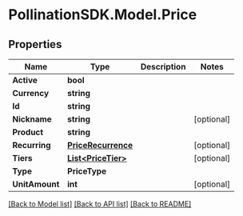 
# PollinationSDK.Model.Price

## Properties

Name | Type | Description | Notes
------------ | ------------- | ------------- | -------------
**Active** | **bool** |  | 
**Currency** | **string** |  | 
**Id** | **string** |  | 
**Nickname** | **string** |  | [optional] 
**Product** | **string** |  | 
**Recurring** | [**PriceRecurrence**](PriceRecurrence.md) |  | [optional] 
**Tiers** | [**List&lt;PriceTier&gt;**](PriceTier.md) |  | [optional] 
**Type** | **PriceType** |  | 
**UnitAmount** | **int** |  | [optional] 

[[Back to Model list]](../README.md#documentation-for-models)
[[Back to API list]](../README.md#documentation-for-api-endpoints)
[[Back to README]](../README.md)

